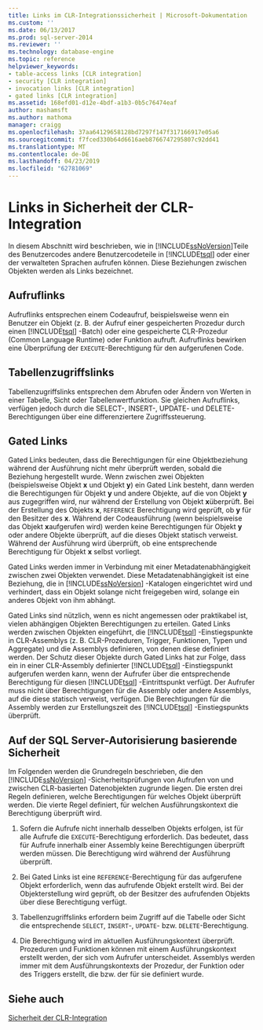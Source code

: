 ```yaml
---
title: Links im CLR-Integrationssicherheit | Microsoft-Dokumentation
ms.custom: ''
ms.date: 06/13/2017
ms.prod: sql-server-2014
ms.reviewer: ''
ms.technology: database-engine
ms.topic: reference
helpviewer_keywords:
- table-access links [CLR integration]
- security [CLR integration]
- invocation links [CLR integration]
- gated links [CLR integration]
ms.assetid: 168efd01-d12e-4bdf-a1b3-0b5c76474eaf
author: mashamsft
ms.author: mathoma
manager: craigg
ms.openlocfilehash: 37aa64129658128bd7297f147f317166917e05a6
ms.sourcegitcommit: f7fced330b64d6616aeb8766747295807c92dd41
ms.translationtype: MT
ms.contentlocale: de-DE
ms.lasthandoff: 04/23/2019
ms.locfileid: "62781069"
---
```

# <a name="links-in-clr-integration-security"></a>Links in Sicherheit der CLR-Integration
  In diesem Abschnitt wird beschrieben, wie in [!INCLUDE[ssNoVersion](../../includes/ssnoversion-md.md)]Teile des Benutzercodes andere Benutzercodeteile in [!INCLUDE[tsql](../../includes/tsql-md.md)] oder einer der verwalteten Sprachen aufrufen können. Diese Beziehungen zwischen Objekten werden als Links bezeichnet.  
  
## <a name="invocation-links"></a>Aufruflinks  
 Aufruflinks entsprechen einem Codeaufruf, beispielsweise wenn ein Benutzer ein Objekt (z. B. der Aufruf einer gespeicherten Prozedur durch einen [!INCLUDE[tsql](../../includes/tsql-md.md)] -Batch) oder eine gespeicherte CLR-Prozedur (Common Language Runtime) oder Funktion aufruft. Aufruflinks bewirken eine Überprüfung der `EXECUTE`-Berechtigung für den aufgerufenen Code.  
  
## <a name="table-access-links"></a>Tabellenzugriffslinks  
 Tabellenzugriffslinks entsprechen dem Abrufen oder Ändern von Werten in einer Tabelle, Sicht oder Tabellenwertfunktion. Sie gleichen Aufruflinks, verfügen jedoch durch die SELECT-, INSERT-, UPDATE- und DELETE-Berechtigungen über eine differenziertere Zugriffssteuerung.  
  
## <a name="gated-links"></a>Gated Links  
 Gated Links bedeuten, dass die Berechtigungen für eine Objektbeziehung während der Ausführung nicht mehr überprüft werden, sobald die Beziehung hergestellt wurde. Wenn zwischen zwei Objekten (beispielsweise Objekt **x** und Objekt **y**) ein Gated Link besteht, dann werden die Berechtigungen für Objekt **y** und andere Objekte, auf die von Objekt **y** aus zugegriffen wird, nur während der Erstellung von Objekt **x**überprüft. Bei der Erstellung des Objekts **x**, `REFERENCE` Berechtigung wird geprüft, ob **y** für den Besitzer des **x**. Während der Codeausführung (wenn beispielsweise das Objekt **x**aufgerufen wird) werden keine Berechtigungen für Objekt **y** oder andere Objekte überprüft, auf die dieses Objekt statisch verweist. Während der Ausführung wird überprüft, ob eine entsprechende Berechtigung für Objekt **x** selbst vorliegt.  
  
 Gated Links werden immer in Verbindung mit einer Metadatenabhängigkeit zwischen zwei Objekten verwendet. Diese Metadatenabhängigkeit ist eine Beziehung, die in [!INCLUDE[ssNoVersion](../../includes/ssnoversion-md.md)] -Katalogen eingerichtet wird und verhindert, dass ein Objekt solange nicht freigegeben wird, solange ein anderes Objekt von ihm abhängt.  
  
 Gated Links sind nützlich, wenn es nicht angemessen oder praktikabel ist, vielen abhängigen Objekten Berechtigungen zu erteilen. Gated Links werden zwischen Objekten eingeführt, die [!INCLUDE[tsql](../../includes/tsql-md.md)] -Einstiegspunkte in CLR-Assemblys (z. B. CLR-Prozeduren, Trigger, Funktionen, Typen und Aggregate) und die Assemblys definieren, von denen diese definiert werden. Der Schutz dieser Objekte durch Gated Links hat zur Folge, dass ein in einer CLR-Assembly definierter [!INCLUDE[tsql](../../includes/tsql-md.md)] -Einstiegspunkt aufgerufen werden kann, wenn der Aufrufer über die entsprechende Berechtigung für diesen [!INCLUDE[tsql](../../includes/tsql-md.md)] -Eintrittspunkt verfügt. Der Aufrufer muss nicht über Berechtigungen für die Assembly oder andere Assemblys, auf die diese statisch verweist, verfügen. Die Berechtigungen für die Assembly werden zur Erstellungszeit des [!INCLUDE[tsql](../../includes/tsql-md.md)] -Einstiegspunkts überprüft.  
  
## <a name="sql-server-authorization-based-security"></a>Auf der SQL Server-Autorisierung basierende Sicherheit  
 Im Folgenden werden die Grundregeln beschrieben, die den [!INCLUDE[ssNoVersion](../../includes/ssnoversion-md.md)] -Sicherheitsprüfungen von Aufrufen von und zwischen CLR-basierten Datenobjekten zugrunde liegen. Die ersten drei Regeln definieren, welche Berechtigungen für welches Objekt überprüft werden. Die vierte Regel definiert, für welchen Ausführungskontext die Berechtigung überprüft wird.  
  
1.  Sofern die Aufrufe nicht innerhalb desselben Objekts erfolgen, ist für alle Aufrufe die `EXECUTE`-Berechtigung erforderlich. Das bedeutet, dass für Aufrufe innerhalb einer Assembly keine Berechtigungen überprüft werden müssen. Die Berechtigung wird während der Ausführung überprüft.  
  
2.  Bei Gated Links ist eine `REFERENCE`-Berechtigung für das aufgerufene Objekt erforderlich, wenn das aufrufende Objekt erstellt wird. Bei der Objekterstellung wird geprüft, ob der Besitzer des aufrufenden Objekts über diese Berechtigung verfügt.  
  
3.  Tabellenzugriffslinks erfordern beim Zugriff auf die Tabelle oder Sicht die entsprechende `SELECT`, `INSERT`-, `UPDATE`- bzw. `DELETE`-Berechtigung.  
  
4.  Die Berechtigung wird im aktuellen Ausführungskontext überprüft. Prozeduren und Funktionen können mit einem Ausführungskontext erstellt werden, der sich vom Aufrufer unterscheidet. Assemblys werden immer mit dem Ausführungskontexts der Prozedur, der Funktion oder des Triggers erstellt, die bzw. der für sie definiert wurde.  
  
## <a name="see-also"></a>Siehe auch  
 [Sicherheit der CLR-Integration](../../relational-databases/clr-integration/security/clr-integration-security.md)  
  
  

